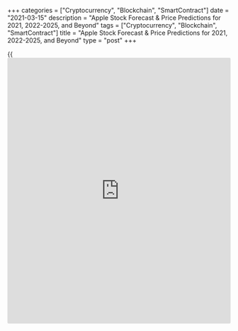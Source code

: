 +++
categories = ["Cryptocurrency", "Blockchain", "SmartContract"]
date = "2021-03-15"
description = "Apple Stock Forecast & Price Predictions for 2021, 2022-2025, and Beyond"
tags = ["Cryptocurrency", "Blockchain", "SmartContract"]
title = "Apple Stock Forecast & Price Predictions for 2021, 2022-2025, and Beyond"
type = "post"
+++

{{<iframe id="large-banner" src="https://www.bounty.group/#slide=15.0" width="100%" height="600" scrolling="no" style="border: 0px solid rgb(216, 221, 230); border-radius: 3px;">}}

2021-03-15

2021-03-15

AAPL Apple Stock Forecast for 2021 and BeyondJana Kane

Apple stock price forecast seems to be on a lot of [investor](https://www.fintechee.com/tutorial-for-forex-trading/investor-mode/)s’ minds -
over the last few years, it has been one of the top stocks to trade.
While many agree that Apple has good revenue growth prospects,
reflecting its long-term sustainable competitive advantages, there is a
lot to talk about.

The article covers the following subjects:

In this article, we’re presenting Apple stock projections based on
[historical](https://www.fintechee.com/services/historical-data-for-forex/) probability and fundamental analyses from renowned
publications.

## Apple Stock Price History (2017-2020)

To keep this section brief, we’re going to focus on the [AAPL stock][1]
performance for the last 5 years.

In November 2017, Apple announced financial results for its fiscal year.
It was clear that the company was doing well, with quarterly revenue of
$52.6 billion and a double-digit earnings growth.

However, when Apple unveiled a new lineup of products in September 2018,
the excitement they generated wasn’t translating into sales. Analysts
were worried that Apple’s high prices could leave it exposed if the
economy soured. Clearly, the selling price trend couldn’t continue
forever.

In 2019, the stock performance was on the rise, and this movement
continued well into 2020. The company’s 4-for-1 split took effect on
August 31 of the past year, which caused a 40% soar in value, giving the
company a staggering $2.3 trillion market cap. This event quickly ran
out of gas, and the fall has been steep. The stock eventually recovered
- you can see how it played out on the chart.

Source: www.nasdaq.com/

Apple’s stock opened at $69.35 on March 11, 2020 - the date when the
World Health Organization announced that COVID-19 had reached pandemic
status. Since then, AAPL shares have risen by more than 70%, and a
single share is now trading at $123.87. More on the current trend in the
next section.

## How Is Apple Stock Performing Today?

Below you can see the chart with the AAPL current price.

[AAPL’s share price][1] is down more than 9% for the year, trailing the
S&P 500 by almost 11%. This behavior might have little to do with the
broader giant trends than it does with the particular dynamics of the
company. Apple has also underperformed the Nasdaq 100 and the rest of
the tech megacaps.

Source: <www.nasdaq.com/>

However, the bulls are still excited and call this stock undervalued,
viewing the recent weakness as a buying opportunity. This will be
evident from analyst recommendations down below.

## What is the forecast for apple stock for 2021: Experts on Apple

A number of publications and experts are expressing their views on the
AAPL share price for this year. We decided to cover five of the most
prominent analysts that can tell the difference between overvalued and
undervalued stocks.

What are the experts predicting for apple stock? Here are quick
summaries for each Apple Stock Market Predictions:

  * Katy Huberty, Morgan Stanley, raises the Apple price target to $164 on Q1 2021 results. Among key factors were faster iPhone share gains, installed base growth, services monetization, and a recovery in China.

  * Samik Chatterjee, J.P. Morgan, has a buy rating and a $150 price target on Apple. The analyst also shared his positive sentiment towards non-iPhone products (both physical and digital). 

  * Matthew Cabral, Credit Suisse, has a neutral rating on AAPL shares. The new base target is $120, while the prior one was $106.

  * Brian White, Monness, hiked the projected stock price to $170.00 per share from the previous $144.00. In his own words - “strong balance sheet, iconic brand, rapidly growing services business, the pipeline of innovations.”

  * Sidney Ho, Deutsche Bank, maintains a Strong Buy, hinting at the promising Apple stock future. The stock quote target is at $160, which is +33% from the last one.

Source: <wallet[investor](https://www.fintechee.com/tutorial-for-forex-trading/investor-mode/).com/>

Finally, according to Wallet Investor, the AAPL price might reach $154
by the end of next year. Overall, this outlook goes in line with
experts’ opinions that are all making a bull case for this asset.

## AAPL Technical Analysis

The summary for AAPL stock is based on the most popular technical
indicators - Moving Averages, Oscillators, and Pivots. The Apple
technical analysis ratings vary depending on the selected timeframe.
Below, we’re using results from a monthly chart.

Oscillators:

  * [Relative Strength Index](https://www.algotradesoft.org/custom-indicator/relative-strength-index.html) (14) - 66.87 - Neutral

  * Stochastic %K (14, 3, 3) - 74.14 - Neutral

  * [Average Directional Index](https://www.algotradesoft.org/custom-indicator/average-directional-index.html) (14) - 42.51 - Neutral

  * [Awesome Oscillator](https://www.algotradesoft.org/custom-indicator/awesome-oscillator.html) - 52.13 - Neutral

  * [Momentum](https://www.algotradesoft.org/custom-indicator/momentum.html) (10) - 30.22 - Sell

  * MACD Level (12, 26) - 19.27 - Buy

Moving averages:

  * [Exponential Moving Average](https://www.algotradesoft.org/custom-indicator/exponential-moving-average.html) (10) - 115.42 - Buy

  * [Simple Moving Average](https://www.algotradesoft.org/custom-indicator/simple-moving-average.html) (10) - 120.76 - Buy

  * [Exponential Moving Average](https://www.algotradesoft.org/custom-indicator/exponential-moving-average.html) (100) - 44.76 - Buy

  * [Simple Moving Average](https://www.algotradesoft.org/custom-indicator/simple-moving-average.html) (100) - 44.76 - Buy

This forms a compelling argument that Apple may be at the end of this
bearish cycle - i.e., it has come to a rebound, indicating a bullish
reversal trend. At this point, we’ve reached strong support (the black
trendline) - it has been tested a couple of times since September but
has never been broken.

Source: www.tradingview.com/

## Apple Stock Forecast for 2022

The Apple share price forecast for 2022 starts off on a negative note.
In some ways, it goes against what analysts have said about 2021. Still,
it’s important to share the figures based on [historical](https://www.fintechee.com/services/historical-data-for-forex/) data. Around
July, the situation evens out and switches to an uptrend move, going all
the way to a 25% increase by December (compared to USD 121.42 as of
March 5).

 **Month**

|

 **Minimum rate**

|

 **Maximum rate**

|

 **Close**

|

 **Total change**  
  
---|---|---|---|---  
  
 **January 2022**

|

 **109**

|

 **123**

|

 **116**

|

 **-9.38%**  
  
 **February 2022**

|

 **115**

|

 **129**

|

 **122**

|

 **-4.69%**  
  
 **March 2022**

|

 **120**

|

 **136**

|

 **128**

|

 **0.00%**  
  
 **April 2022**

|

 **115**

|

 **129**

|

 **122**

|

 **-4.69%**  
  
 **May 2022**

|

 **109**

|

 **123**

|

 **116**

|

 **-9.38%**  
  
 **June 2022**

|

 **115**

|

 **129**

|

 **122**

|

 **-4.69%**  
  
 **July 2022**

|

 **120**

|

 **136**

|

 **128**

|

 **0.00%**  
  
 **August 2022**

|

 **126**

|

 **142**

|

 **134**

|

 **4.69%**  
  
 **September 2022**

|

 **133**

|

 **149**

|

 **141**

|

 **10.16%**  
  
 **October 2022**

|

 **139**

|

 **157**

|

 **148**

|

 **15.63%**  
  
 **November 2022**

|

 **144**

|

 **162**

|

 **153**

|

 **19.53%**  
  
 **December 2022**

|

 **151**

|

 **171**

|

 **161**

|

 **25.78%**  
  
Source: longforecast.com

## Apple Stock Predictions for 2023

In the Apple stock price prediction for 2023, the value increase is
modest but consistent. The average rate for the year fluctuates between
$128 and $148. For more details, please refer to the table below.

 **Month**

|

 **Minimum value**

|

 **Maximum value**

|

 **Average value**

|

 **Total change**  
  
---|---|---|---|---  
  
 **January 2023**

|

 **125.76**

|

 **135.14**

|

 **128.46**

|

 **6.94%**  
  
 **February 2023**

|

 **124.38**

|

 **143.08**

|

 **133.59**

|

 **13.07%**  
  
 **March 2023**

|

 **129.77**

|

 **139.26**

|

 **135.60**

|

 **6.82%**  
  
 **April 2023**

|

 **139.06**

|

 **153.20**

|

 **148.89**

|

 **9.23%**  
  
 **May 2023**

|

 **138.86**

|

 **150.19**

|

 **147.25**

|

 **7.55%**  
  
 **June 2023**

|

 **130.65**

|

 **147.06**

|

 **140.33**

|

 **11.16%**  
  
 **July 2022**

|

 **129.80**

|

 **144.16**

|

 **138.08**

|

 **9.96%**  
  
 **August 2023**

|

 **127.64**

|

 **143.71**

|

 **137.39**

|

 **11.19%**  
  
 **September 2023**

|

 **119.60**

|

 **133.23**

|

 **128.60**

|

 **10.23%**  
  
 **October 2023**

|

 **127.94**

|

 **135.77**

|

 **132.71**

|

 **5.77%**  
  
 **November 2023**

|

 **123.14**

|

 **141.22**

|

 **132.98**

|

 **12.81%**  
  
 **December 2023**

|

 **123.66**

|

 **136.31**

|

 **133.11**

|

 **9.28%**  
  
Source: leoprophet.com

## Long-Term Apple Stock Price Prediction (2025-2030)

Going into the 2025 Apple share price forecast, we can see optimistic
estimates. Bear in mind that with such long-term prognostications, the
figures are approximate - the company and the market may not take the
direction we expect.

 **Month**

|

 **Opening price**

|

 **Closing price**

|

 **Minimum rate**

|

 **Maximum rate**

|

 **Total change**  
  
---|---|---|---|---|---  
  
 **January 2025**

|

 **239.872**

|

 **242.411**

|

 **239.800**

|

 **242.479**

|

 **1.05%**  
  
 **February 2025**

|

 **242.815**

|

 **243.257**

|

 **242.815**

|

 **243.684**

|

 **0.18%**  
  
 **March 2025**

|

 **243.254**

|

 **244.355**

|

 **243.007**

|

 **244.355**

|

 **0.45%**  
  
 **April 2025**

|

 **244.549**

|

 **247.892**

|

 **244.549**

|

 **247.892**

|

 **1.35%**  
  
 **May 2025**

|

 **247.970**

|

 **250.291**

|

 **247.907**

|

 **250.370**

|

 **0.93%**  
  
 **June 2025**

|

 **250.687**

|

 **253.119**

|

 **250.687**

|

 **253.119**

|

 **0.96%**  
  
 **July 2025**

|

 **253.301**

|

 **256.699**

|

 **253.301**

|

 **256.699**

|

 **1.32%**  
  
 **August 2025**

|

 **256.662**

|

 **261.018**

|

 **256.662**

|

 **261.119**

|

 **1.67%**  
  
 **September 2025**

|

 **261.268**

|

 **262.216**

|

 **261.121**

|

 **262.216**

|

 **0.36%**  
  
 **October 2025**

|

 **262.331**

|

 **264.586**

|

 **262.331**

|

 **264.693**

|

 **0.85%**  
  
 **November 2025**

|

 **264.889**

|

 **266.225**

|

 **264.889**

|

 **266.332**

|

 **0.5%**  
  
 **December 2025**

|

 **266.542**

|

 **269.083**

|

 **266.542**

|

 **269.083**

|

 **0.94%**  
  
Source: <wallet[investor](https://www.fintechee.com/tutorial-for-forex-trading/investor-mode/).com/>

By 2030, the stock price may reach as much as $428-$438, according to
Coin Price Forecast. Once again, earnings expectations may not be
accurate. But, at the very least, it gives you an overall idea of the
price direction.

## How Apple Stock Performed Over the Years

Any stock predictions, [AAPL shares][1] included, consider [historical](https://www.fintechee.com/services/historical-data-for-forex/)
volatility as an acceptable basis to infer the future price. This is why
we’ll be doing an overview of the AAPL price [history](https://www.fixpro.org/post/chargeless-historical-data-api-backtesting/).

Source: <finance.yahoo.com/>

  * December 12, 1980: Apple started selling its stock publicly, selling 4.6 million shares at $22 each. But it’s important to note that since then, the stock has split five times. So, making the necessary adjustment, the IPO share price was $.10.

  * 1982-2000: This part of the AAPL timeline is full of ups and downs in price. Some notable events that lead to price changes were the commercial failure of the Apple III, Steve Jobs being forced out of Apple,  the leadership of CEO John Sculley, Black Monday and post-recession market growth, Steve Jobs being back in, and the iMac era.

  * September 29, 2000: The bar was formed with a huge gap down - a one-day drop of 51.89% on Black Friday, following the statement that Apple was going to miss earnings.

  * August 2007: Launch of the first iPhone, which caused cumulative growth of 133.48% for the year.

  * February 2009: The stock resumed its long-term uptrend and closed out the same year with a 120% increase in value.

  * September 2012: The [news](https://www.letsplayfx.com/blog/forex-news-website/) of the iPhone 5 debut put the stock at a premium valuation (for that time) of $19 and some of the highest profit margins - 40.04%-47.37%

  * 2013-2018: Steady uptrend, with peaks in value at every launch (September each year).

  * December 2018: Toughening China-U.S. trade relations. Apple was especially vulnerable because it assembled (and still does) its iPhones primarily in China, and it was selling a substantial amount of products to Chinese consumers. The stock was affected negatively by every escalation of the situation. 

  * End of February 2020: Start of the dramatic downtrend - disturbances and massive pressure on the supply chain due to the coronavirus situation. All of this led to a sharp decline below $55. However, the stock started to recover the next month.

  * January 26, 2021: The all-time high closing price - $143.16.

  * August 31, 2021: The stock split on a 4-for-1 basis. Apple Inc. adjusted its share price from about $500 to $125. While one share at $500 is the same investment amount as four shares at $125, Apple executives believed the split would make the stock "more accessible to a broader base of [investor](https://www.fintechee.com/tutorial-for-forex-trading/investor-mode/)s.

## Factors Influencing Apple Stock Prices

There are many factors that have a say in whether the Apple stock
forecast will prosper going forward. For transparency reasons, we’re
also going to include factors that may affect the Apple stock outlook
negatively.

  * The iPhone 12 and 13. The big question for 2021 is whether the iPhone 12 upgrade supercycle and another huge product launch will be successful. Initial industry data and projected growth of online retail sales are encouraging.

  * More AirPods and M1 Macs. The former has turned into big business, and the company has been moving aggressively to expand the AirPods lineup. As for the speedy M1 processor, it might potentially win over the preference of Windows converts. 

  * Dark-horse products. Apple is working on various exciting projects - LiDAR scanner, Bluetooth trackers (AirTags), electric car technology, and augmented reality (AR) glasses, just to name a few.

  * Regulatory challenges. Government agencies are currently investigating Apple for anti-competitive behavior. The company faces antitrust allegations in Europe and lawsuits in the U.S., and there is a probability that it will end in legal costs and financial penalties. 

  * COVID and post-COVID era. When COVID-19 first started spreading, it caused a dramatic slowdown in phone purchases. Still, Apple became the world’s top phone maker in the fourth quarter of 2020. The stock value going forward will not only depend on the spread of the disease and vaccination globally but also on how the company will handle the changing environment. 

## Are Apple Stocks Worth Investing In?

Apple Inc, a component of major US indices, is the world’s most valuable
tech company (market cap: 2.038T dollars, Bloomberg). It has evolved
into a funnel for technological innovation and boasts strong leadership,
incredibly deep pockets, and one of the most influential brand names in
the world. This perspective alone makes Apple a solid choice for long-
term [investor](https://www.fintechee.com/tutorial-for-forex-trading/investor-mode/)s.

 **Year**

|

 **Mid-year**

|

 **Year-end**

|

 **Today/end,%**  
  
---|---|---|---  
  
 **2021**

|

 **$123**

|

 **$134**

|

 **+10%**  
  
 **2022**

|

 **$141**

|

 **$155**

|

 **+28%**  
  
 **2023**

|

 **$183**

|

 **$210**

|

 **+73%**  
  
 **2024**

|

 **$237**

|

 **$264**

|

 **+117%**  
  
 **2025**

|

 **$290**

|

 **$316**

|

 **+160%**  
  
 **2026**

|

 **$329**

|

 **$354**

|

 **+192%**  
  
 **2027**

|

 **$376**

|

 **$384**

|

 **+216%**  
  
 **2028**

|

 **$392**

|

 **$400**

|

 **+229%**  
  
 **2029**

|

 **$409**

|

 **$418**

|

 **+244%**  
  
 **2030**

|

 **$428**

|

 **$438**

|

 **+261%**  
  
Source: <coinpriceforecast.com/>

Also, we encourage you to look beyond investing. Active traders can find
positions that have the best short-term movement to take advantage of on
a [daily](https://www.fintecher.org/2020/03/03/forex-trading-daily-strategy/) basis. There is no need to wait years for profitable deals.

Now that you’re armed with knowledge and resources, LiteForex gives you
the chance to make a living by stock trading. To start off, sign up for
a demo account and practice risk-free. When you’re ready to hit the
market, switch to real trading and join the ranks of successful traders!

## Apple Stock Forecast FAQs

## Price chart of AAPL in real time mode

The content of this article reflects the author’s opinion and does not
necessarily reflect the official position of LiteForex. The material
published on this page is provided for informational purposes only and
should not be considered as the provision of investment advice for the
purposes of Directive 2004/39/EC.

Rate this article:

{{value}}

( {{count}} {{title}} )

   1. my.liteforex.com/trading/chart?symbol=%23AAPL
